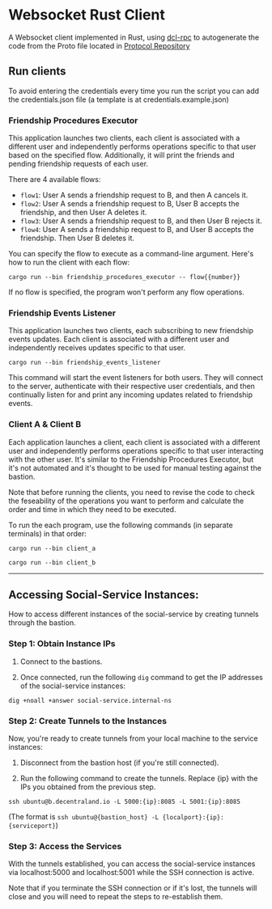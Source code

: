 # Websocket Rust Client

A Websocket client implemented in Rust, using [dcl-rpc](https://crates.io/crates/dcl-rpc) to autogenerate the code from the Proto file located in [Protocol Repository](https://github.com/decentraland/protocol/blob/main/proto/decentraland/social/friendships/friendships.proto)

## Run clients

To avoid entering the credentials every time you run the script you can add the credentials.json file (a template is at credentials.example.json)

### Friendship Procedures Executor

This application launches two clients, each client is associated with a different user and independently performs operations specific to that user based on the specified flow. Additionally, it will print the friends and pending friendship requests of each user.

There are 4 available flows:

- `flow1`: User A sends a friendship request to B, and then A cancels it.
- `flow2`: User A sends a friendship request to B, User B accepts the friendship, and then User A deletes it.
- `flow3`: User A sends a friendship request to B, and then User B rejects it.
- `flow4`: User A sends a friendship request to B, and User B accepts the friendship. Then User B deletes it.

You can specify the flow to execute as a command-line argument. Here's how to run the client with each flow:

`cargo run --bin friendship_procedures_executor -- flow{{number}}`

If no flow is specified, the program won't perform any flow operations.

### Friendship Events Listener

This application launches two clients, each subscribing to new friendship events updates. Each client is associated with a different user and independently receives updates specific to that user.

`cargo run --bin friendship_events_listener`

This command will start the event listeners for both users. They will connect to the server, authenticate with their respective user credentials, and then continually listen for and print any incoming updates related to friendship events.

### Client A & Client B

Each application launches a client, each client is associated with a different user and independently performs operations specific to that user interacting with the other user. It's similar to the Friendship Procedures Executor, but it's not automated and it's thought to be used for manual testing against the bastion.

Note that before running the clients, you need to revise the code to check the feseability of the operations you want to perform and calculate the order and time in which they need to be executed.

To run the each program, use the following commands (in separate terminals) in that order:

`cargo run --bin client_a`

`cargo run --bin client_b`

---

## Accessing Social-Service Instances:

How to access different instances of the social-service by creating tunnels through the bastion.

### Step 1: Obtain Instance IPs

1. Connect to the bastions.

2. Once connected, run the following `dig` command to get the IP addresses of the social-service instances:

`dig +noall +answer social-service.internal-ns`

### Step 2: Create Tunnels to the Instances

Now, you're ready to create tunnels from your local machine to the service instances:

1. Disconnect from the bastion host (if you're still connected).

2. Run the following command to create the tunnels. Replace {ip} with the IPs you obtained from the previous step.

`ssh ubuntu@b.decentraland.io -L 5000:{ip}:8085 -L 5001:{ip}:8085`

(The format is `ssh ubuntu@{bastion_host} -L {localport}:{ip}:{serviceport}`)

### Step 3: Access the Services

With the tunnels established, you can access the social-service instances via localhost:5000 and localhost:5001 while the SSH connection is active.

Note that if you terminate the SSH connection or if it's lost, the tunnels will close and you will need to repeat the steps to re-establish them.
